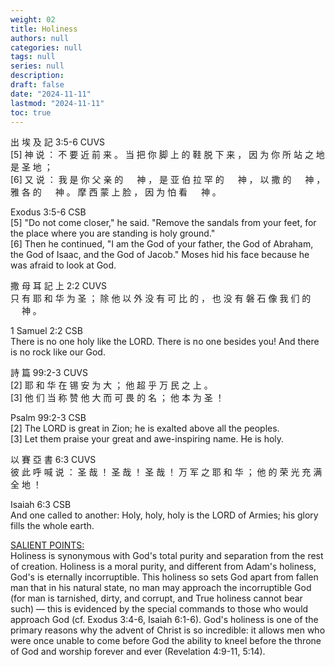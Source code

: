 ```yaml
---
weight: 02
title: Holiness
authors: null
categories: null
tags: null
series: null
description: 
draft: false
date: "2024-11-11"
lastmod: "2024-11-11"
toc: true
---
```


<!--more-->

出 埃 及 記 3:5-6 CUVS  
[5] 神 说 ： 不 要 近 前 来 。 当 把 你 脚 上 的 鞋 脱 下 来 ， 因 为 你 所 站 之 地 是 圣 地 ；   
[6] 又 说 ： 我 是 你 父 亲 的 　 神 ， 是 亚 伯 拉 罕 的 　 神 ， 以 撒 的 　 神 ， 雅 各 的 　 神 。 摩 西 蒙 上 脸 ， 因 为 怕 看 　 神 。

Exodus 3:5-6 CSB  
[5] "Do not come closer," he said. "Remove the sandals from your feet, for the place where you are standing is holy ground."    
[6] Then he continued, "I am the God of your father, the God of Abraham, the God of Isaac, and the God of Jacob." Moses hid his face because he was afraid to look at God.

撒 母 耳 記 上 2:2 CUVS  
只 有 耶 和 华 为 圣 ； 除 他 以 外 没 有 可 比 的 ， 也 没 有 磐 石 像 我 们 的 　 神 。

1 Samuel 2:2 CSB  
There is no one holy like the LORD. There is no one besides you! And there is no rock like our God.

詩 篇 99:2-3 CUVS  
[2] 耶 和 华 在 锡 安 为 大 ； 他 超 乎 万 民 之 上 。   
[3] 他 们 当 称 赞 他 大 而 可 畏 的 名 ； 他 本 为 圣 ！

Psalm 99:2-3 CSB  
[2] The LORD is great in Zion; he is exalted above all the peoples.   
[3] Let them praise your great and awe-inspiring name. He is holy.


以 賽 亞 書 6:3 CUVS  
彼 此 呼 喊 说 ： 圣 哉 ！ 圣 哉 ！ 圣 哉 ！ 万 军 之 耶 和 华 ； 他 的 荣 光 充 满 全 地 ！

Isaiah 6:3 CSB  
And one called to another: Holy, holy, holy is the LORD of Armies; his glory fills the whole earth.


<a href = "https://www.blueletterbible.org/faq/attributes.cfm" target="_blank" rel="noopener noreferrer">SALIENT POINTS:</a>   
Holiness is synonymous with God's total purity and separation from the rest of creation. Holiness is a moral purity, and different from Adam's holiness, God's is eternally incorruptible. 
This holiness so sets God apart from fallen man that in his natural state, no man may approach the incorruptible God (for man is tarnished, dirty, and corrupt, and True holiness cannot bear such) — this is evidenced by the special commands to those who would approach God (cf. Exodus 3:4-6, Isaiah 6:1-6). God's holiness is one of the primary reasons why the advent of Christ is so incredible: it allows men who were once unable to come before God the ability to kneel before the throne of God and worship forever and ever (Revelation 4:9-11, 5:14).

